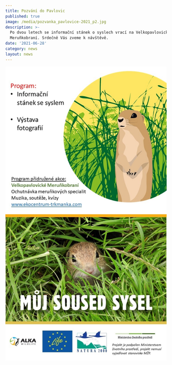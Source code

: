 ```yaml
---
title: Pozvání do Pavlovic
published: true
image: /media/pozvanka_pavlovice-2021_p2.jpg
description: >-
  Po dvou letech se informační stánek o syslech vrací na Velkopavlovické
  Meruňkobraní. Srdečně Vás zveme k návštěvě.
date: '2021-06-28'
category: news
layout: news
---
```

![](/media/pozvanka_pavlovice-2021_p1.jpg)

